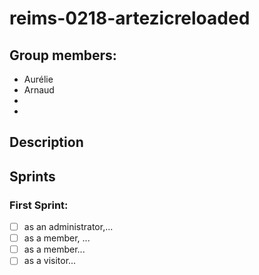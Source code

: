 # reims-0218-artezicreloaded

## Group members:


* Aurélie
* Arnaud
* 
* 


## Description


## Sprints

### First Sprint:
- [ ] as an administrator,...
- [ ] as a member, ...
- [ ] as a member...
- [ ] as a visitor...

